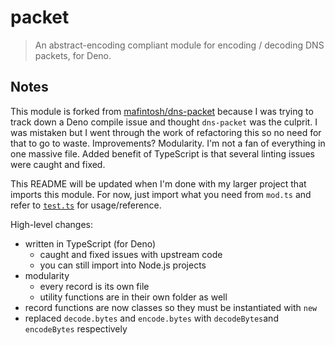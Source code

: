 # packet

>  An abstract-encoding compliant module for encoding / decoding DNS packets, for Deno.



## Notes

This module is forked from [mafintosh/dns-packet](https://github.com/mafintosh/dns-packet) because I was trying to track down a Deno compile issue and thought `dns-packet` was the culprit. I was mistaken but I went through the work of refactoring this so no need for that to go to waste. Improvements? Modularity. I'm not a fan of everything in one massive file. Added benefit of TypeScript is that several linting issues were caught and fixed.

This README will be updated when I'm done with my larger project that imports this module. For now, just import what you need from `mod.ts` and refer to [`test.ts`](/test.ts) for usage/reference.

High-level changes:
- written in TypeScript (for Deno)
  - caught and fixed issues with upstream code
  - you can still import into Node.js projects
- modularity
  - every record is its own file
  - utility functions are in their own folder as well
- record functions are now classes so they must be instantiated with `new`
- replaced `decode.bytes` and `encode.bytes` with `decodeBytes`and `encodeBytes` respectively
